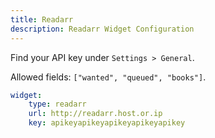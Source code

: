 ```yaml
---
title: Readarr
description: Readarr Widget Configuration
---
```



Find your API key under `Settings > General`.

Allowed fields: `["wanted", "queued", "books"]`.

```yaml
widget:
    type: readarr
    url: http://readarr.host.or.ip
    key: apikeyapikeyapikeyapikeyapikey
```


